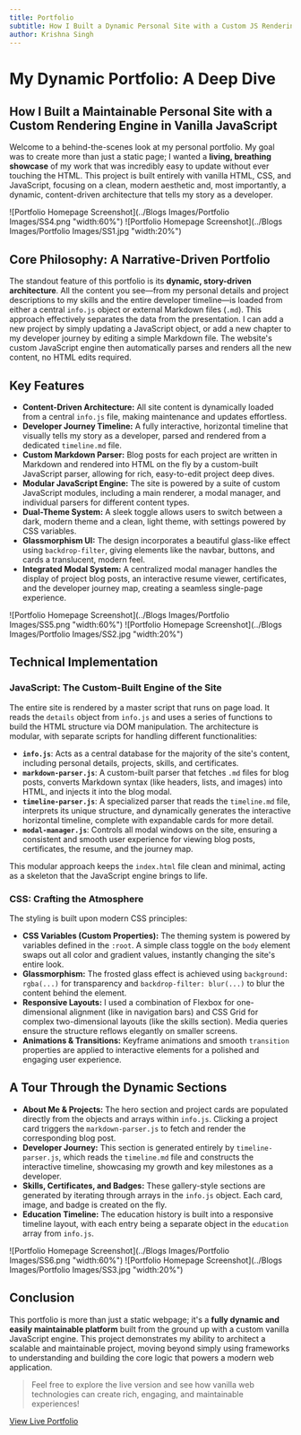 ```yaml
---
title: Portfolio
subtitle: How I Built a Dynamic Personal Site with a Custom JS Rendering Engine
author: Krishna Singh
---
```


# My Dynamic Portfolio: A Deep Dive

## How I Built a Maintainable Personal Site with a Custom Rendering Engine in Vanilla JavaScript

Welcome to a behind-the-scenes look at my personal portfolio. My goal was to create more than just a static page; I wanted a **living, breathing showcase** of my work that was incredibly easy to update without ever touching the HTML. This project is built entirely with vanilla HTML, CSS, and JavaScript, focusing on a clean, modern aesthetic and, most importantly, a dynamic, content-driven architecture that tells my story as a developer.

![Portfolio Homepage Screenshot](../Blogs Images/Portfolio Images/SS4.png "width:60%")
![Portfolio Homepage Screenshot](../Blogs Images/Portfolio Images/SS1.jpg "width:20%")

## Core Philosophy: A Narrative-Driven Portfolio

The standout feature of this portfolio is its **dynamic, story-driven architecture**. All the content you see—from my personal details and project descriptions to my skills and the entire developer timeline—is loaded from either a central `info.js` object or external Markdown files (`.md`). This approach effectively separates the data from the presentation. I can add a new project by simply updating a JavaScript object, or add a new chapter to my developer journey by editing a simple Markdown file. The website's custom JavaScript engine then automatically parses and renders all the new content, no HTML edits required.

## Key Features

* **Content-Driven Architecture:** All site content is dynamically loaded from a central `info.js` file, making maintenance and updates effortless.
* **Developer Journey Timeline:** A fully interactive, horizontal timeline that visually tells my story as a developer, parsed and rendered from a dedicated `timeline.md` file.
* **Custom Markdown Parser:** Blog posts for each project are written in Markdown and rendered into HTML on the fly by a custom-built JavaScript parser, allowing for rich, easy-to-edit project deep dives.
* **Modular JavaScript Engine:** The site is powered by a suite of custom JavaScript modules, including a main renderer, a modal manager, and individual parsers for different content types.
* **Dual-Theme System:** A sleek toggle allows users to switch between a dark, modern theme and a clean, light theme, with settings powered by CSS variables.
* **Glassmorphism UI:** The design incorporates a beautiful glass-like effect using `backdrop-filter`, giving elements like the navbar, buttons, and cards a translucent, modern feel.
* **Integrated Modal System:** A centralized modal manager handles the display of project blog posts, an interactive resume viewer, certificates, and the developer journey map, creating a seamless single-page experience.

![Portfolio Homepage Screenshot](../Blogs Images/Portfolio Images/SS5.png "width:60%")
![Portfolio Homepage Screenshot](../Blogs Images/Portfolio Images/SS2.jpg "width:20%")

## Technical Implementation

### JavaScript: The Custom-Built Engine of the Site

The entire site is rendered by a master script that runs on page load. It reads the `details` object from `info.js` and uses a series of functions to build the HTML structure via DOM manipulation. The architecture is modular, with separate scripts for handling different functionalities:

* **`info.js`**: Acts as a central database for the majority of the site's content, including personal details, projects, skills, and certificates.
* **`markdown-parser.js`**: A custom-built parser that fetches `.md` files for blog posts, converts Markdown syntax (like headers, lists, and images) into HTML, and injects it into the blog modal.
* **`timeline-parser.js`**: A specialized parser that reads the `timeline.md` file, interprets its unique structure, and dynamically generates the interactive horizontal timeline, complete with expandable cards for more detail.
* **`modal-manager.js`**: Controls all modal windows on the site, ensuring a consistent and smooth user experience for viewing blog posts, certificates, the resume, and the journey map.

This modular approach keeps the `index.html` file clean and minimal, acting as a skeleton that the JavaScript engine brings to life.

### CSS: Crafting the Atmosphere

The styling is built upon modern CSS principles:

* **CSS Variables (Custom Properties):** The theming system is powered by variables defined in the `:root`. A simple class toggle on the `body` element swaps out all color and gradient values, instantly changing the site's entire look.
* **Glassmorphism:** The frosted glass effect is achieved using `background: rgba(...)` for transparency and `backdrop-filter: blur(...)` to blur the content behind the element.
* **Responsive Layouts:** I used a combination of Flexbox for one-dimensional alignment (like in navigation bars) and CSS Grid for complex two-dimensional layouts (like the skills section). Media queries ensure the structure reflows elegantly on smaller screens.
* **Animations & Transitions:** Keyframe animations and smooth `transition` properties are applied to interactive elements for a polished and engaging user experience.

## A Tour Through the Dynamic Sections

* **About Me & Projects:** The hero section and project cards are populated directly from the objects and arrays within `info.js`. Clicking a project card triggers the `markdown-parser.js` to fetch and render the corresponding blog post.
* **Developer Journey:** This section is generated entirely by `timeline-parser.js`, which reads the `timeline.md` file and constructs the interactive timeline, showcasing my growth and key milestones as a developer.
* **Skills, Certificates, and Badges:** These gallery-style sections are generated by iterating through arrays in the `info.js` object. Each card, image, and badge is created on the fly.
* **Education Timeline:** The education history is built into a responsive timeline layout, with each entry being a separate object in the `education` array from `info.js`.

![Portfolio Homepage Screenshot](../Blogs Images/Portfolio Images/SS6.png "width:60%")
![Portfolio Homepage Screenshot](../Blogs Images/Portfolio Images/SS3.jpg "width:20%")

## Conclusion

This portfolio is more than just a static webpage; it's a **fully dynamic and easily maintainable platform** built from the ground up with a custom vanilla JavaScript engine. This project demonstrates my ability to architect a scalable and maintainable project, moving beyond simply using frameworks to understanding and building the core logic that powers a modern web application.

> Feel free to explore the live version and see how vanilla web technologies can create rich, engaging, and maintainable experiences!

[View Live Portfolio](https://krishnasingh.live/)